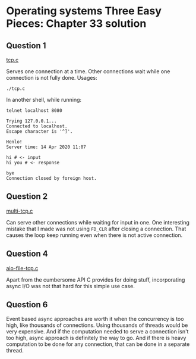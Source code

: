 # Operating systems Three Easy Pieces: Chapter 33 solution

## Question 1
[tcp.c](./tcp.c)

Serves one connection at a time. Other connections wait while one connection is not fully done. Usages:

`./tcp.c`

In another shell, while running:

```
telnet localhost 8080

Trying 127.0.0.1...
Connected to localhost.
Escape character is '^]'.

Henlo!
Server time: 14 Apr 2020 11:07

hi # <- input
hi you # <- response

bye
Connection closed by foreign host.
```

## Question 2

[multi-tcp.c](./multi-tcp.c)

Can serve other connections while waiting for input in one. One interesting mistake that I made was not using `FD_CLR` after closing a connection. That causes the loop keep running even when there is not active connection.

## Question 4

[aio-file-tcp.c](./aio-file-tcp.c)

Apart from the cumbersome API C provides for doing stuff, incorporating async I/O was not that hard for this simple use case.

## Question 6

Event based async approaches are worth it when the concurrency is too high, like thousands of connections. Using thousands of threads would be very expensive. And if the computation needed to serve a connection isn't too high, async approach is definitely the way to go. And if there is heavy computation to be done for any connection, that can be done in a separate thread.
